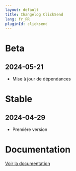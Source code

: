 ```yaml
---
layout: default
title: Changelog ClickSend
lang: fr_FR
pluginId: clicksend
---
```


# Beta

## 2024-05-21

- Mise à jour de dépendances

# Stable

## 2024-04-29

- Première version

# Documentation

[Voir la documentation]({{site.baseurl}}/{{page.pluginId}}/{{page.lang}})
